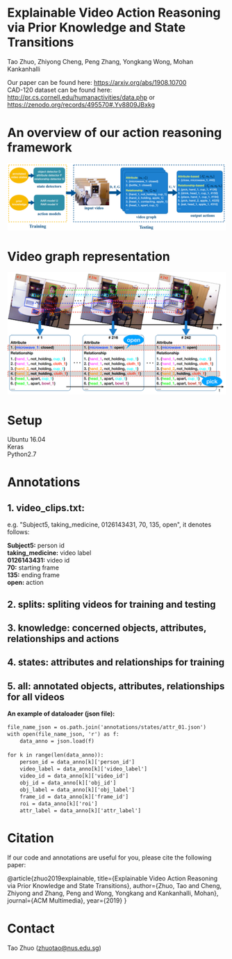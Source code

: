 # Explainable Video Action Reasoning via Prior Knowledge and State Transitions
Tao Zhuo, Zhiyong Cheng, Peng Zhang, Yongkang Wong, Mohan Kankanhalli

Our paper can be found here: https://arxiv.org/abs/1908.10700 \
CAD-120 dataset can be found here: http://pr.cs.cornell.edu/humanactivities/data.php or https://zenodo.org/records/495570#.Yv8809JBxkg

# An overview of our action reasoning framework
![Framework](framework.png)

# Video graph representation
![Video_Graph](video_graph.png)


# Setup
Ubuntu 16.04 \
Keras  \
Python2.7 

# Annotations
## 1. video_clips.txt: 
e.g. "Subject5, taking_medicine, 0126143431, 70, 135, open", it denotes follows:

**Subject5:** person id \
**taking_medicine:** video label \
**0126143431:** video id \
**70:** starting frame \
**135:** ending frame \
**open:** action  

## 2. splits: spliting videos for training and testing
## 3. knowledge: concerned objects, attributes, relationships and actions 
## 4. states: attributes and relationships for training
## 5. all: annotated objects, attributes, relationships for all videos

**An example of dataloader (json file):**

    file_name_json = os.path.join('annotations/states/attr_01.json')    
    with open(file_name_json, 'r') as f:
        data_anno = json.load(f)

    for k in range(len(data_anno)):
        person_id = data_anno[k]['person_id']
        video_label = data_anno[k]['video_label']
        video_id = data_anno[k]['video_id']
        obj_id = data_anno[k]['obj_id']
        obj_label = data_anno[k]['obj_label']
        frame_id = data_anno[k]['frame_id']
        roi = data_anno[k]['roi']
        attr_label = data_anno[k]['attr_label']

# Citation
If our code and annotations are useful for you, please cite the following paper:

@article{zhuo2019explainable,
  title={Explainable Video Action Reasoning via Prior Knowledge and State Transitions},
  author={Zhuo, Tao and Cheng, Zhiyong and Zhang, Peng and Wong, Yongkang and Kankanhalli, Mohan},
  journal={ACM Multimedia},
  year={2019}
}

# Contact
Tao Zhuo (zhuotao@nus.edu.sg)
